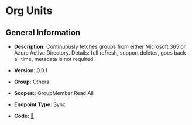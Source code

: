 # Org Units

## General Information

- **Description:** Continuously fetches groups from either Microsoft 365 or Azure Active
Directory.
Details: full refresh, support deletes, goes back all time, metadata
is not required.

- **Version:** 0.0.1
- **Group:** Others
- **Scopes:**: GroupMember.Read.All
- **Endpoint Type:** Sync
- **Code:** [🔗](https://github.com/NangoHQ/integration-templates/tree/main/integrations/microsoft-teams/syncs/org-units.ts)
